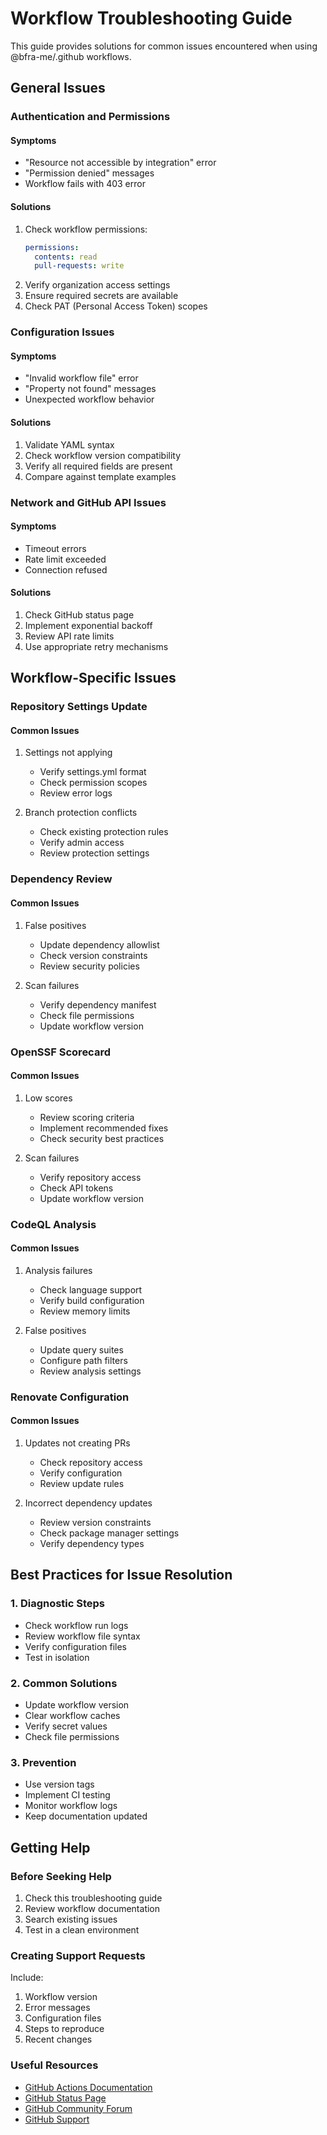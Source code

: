# Workflow Troubleshooting Guide

This guide provides solutions for common issues encountered when using @bfra-me/.github workflows.

## General Issues

### Authentication and Permissions

#### Symptoms

- "Resource not accessible by integration" error
- "Permission denied" messages
- Workflow fails with 403 error

#### Solutions

1. Check workflow permissions:
   ```yaml
   permissions:
     contents: read
     pull-requests: write
   ```
2. Verify organization access settings
3. Ensure required secrets are available
4. Check PAT (Personal Access Token) scopes

### Configuration Issues

#### Symptoms

- "Invalid workflow file" error
- "Property not found" messages
- Unexpected workflow behavior

#### Solutions

1. Validate YAML syntax
2. Check workflow version compatibility
3. Verify all required fields are present
4. Compare against template examples

### Network and GitHub API Issues

#### Symptoms

- Timeout errors
- Rate limit exceeded
- Connection refused

#### Solutions

1. Check GitHub status page
2. Implement exponential backoff
3. Review API rate limits
4. Use appropriate retry mechanisms

## Workflow-Specific Issues

### Repository Settings Update

#### Common Issues

1. Settings not applying
   - Verify settings.yml format
   - Check permission scopes
   - Review error logs

2. Branch protection conflicts
   - Check existing protection rules
   - Verify admin access
   - Review protection settings

### Dependency Review

#### Common Issues

1. False positives
   - Update dependency allowlist
   - Check version constraints
   - Review security policies

2. Scan failures
   - Verify dependency manifest
   - Check file permissions
   - Update workflow version

### OpenSSF Scorecard

#### Common Issues

1. Low scores
   - Review scoring criteria
   - Implement recommended fixes
   - Check security best practices

2. Scan failures
   - Verify repository access
   - Check API tokens
   - Update workflow version

### CodeQL Analysis

#### Common Issues

1. Analysis failures
   - Check language support
   - Verify build configuration
   - Review memory limits

2. False positives
   - Update query suites
   - Configure path filters
   - Review analysis settings

### Renovate Configuration

#### Common Issues

1. Updates not creating PRs
   - Check repository access
   - Verify configuration
   - Review update rules

2. Incorrect dependency updates
   - Review version constraints
   - Check package manager settings
   - Verify dependency types

## Best Practices for Issue Resolution

### 1. Diagnostic Steps

- Check workflow run logs
- Review workflow file syntax
- Verify configuration files
- Test in isolation

### 2. Common Solutions

- Update workflow version
- Clear workflow caches
- Verify secret values
- Check file permissions

### 3. Prevention

- Use version tags
- Implement CI testing
- Monitor workflow logs
- Keep documentation updated

## Getting Help

### Before Seeking Help

1. Check this troubleshooting guide
2. Review workflow documentation
3. Search existing issues
4. Test in a clean environment

### Creating Support Requests

Include:

1. Workflow version
2. Error messages
3. Configuration files
4. Steps to reproduce
5. Recent changes

### Useful Resources

- [GitHub Actions Documentation](https://docs.github.com/en/actions)
- [GitHub Status Page](https://www.githubstatus.com/)
- [GitHub Community Forum](https://github.community/)
- [GitHub Support](https://support.github.com/)

